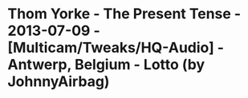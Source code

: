 <!--
id: 55162832926
link: http://tumblr.atmos.org/post/55162832926/thom-yorke-the-present-tense-2013-07-09
slug: thom-yorke-the-present-tense-2013-07-09
date: Thu Jul 11 2013 02:41:18 GMT-0700 (PDT)
publish: 2013-07-011
tags: 
title: Thom Yorke - The Present Tense - 2013-07-09 - [Multicam/Tweaks/HQ-Audio] - Antwerp, Belgium - Lotto (by JohnnyAirbag)
-->


Thom Yorke - The Present Tense - 2013-07-09 - [Multicam/Tweaks/HQ-Audio] - Antwerp, Belgium - Lotto (by JohnnyAirbag)
=====================================================================================================================



